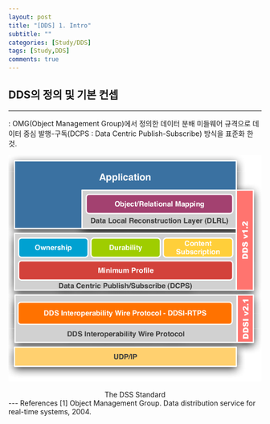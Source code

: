 ```yaml
---
layout: post
title: "[DDS] 1. Intro"
subtitle: ""
categories: [Study/DDS] 
tags: [Study,DDS]
comments: true
---
```


## DDS의 정의 및 기본 컨셉

---
 : OMG(Object Management Group)에서 정의한 데이터 분배 미들웨어 규격으로 데이터 중심 발행-구독(DCPS : Data Centric Publish-Subscribe) 방식을 표준화 한 것.  

 

![](/assets/img/dss_std.png)
<center>The DSS Standard</center>
---
References  
[1] Object Management Group. Data distribution service for real-time systems, 2004.